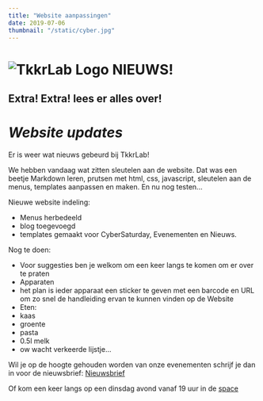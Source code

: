 ```yaml
---
title: "Website aanpassingen"
date: 2019-07-06
thumbnail: "/static/cyber.jpg"
---
```


# ![TkkrLab Logo](/static/TkkrLabLogo.svg) NIEUWS!

## Extra! Extra! lees er alles over!

# _Website updates_

Er is weer wat nieuws gebeurd bij TkkrLab!

We hebben vandaag wat zitten sleutelen aan de website. Dat was een beetje Markdown leren, prutsen met html, css, javascript, sleutelen aan de menus, templates aanpassen en maken. En nu nog testen...

Nieuwe website indeling:
* Menus herbedeeld
* blog toegevoegd
* templates gemaakt voor CyberSaturday, Evenementen en Nieuws.

Nog te doen:
* Voor suggesties ben je welkom om een keer langs te komen om er over te praten
* Apparaten
 * het plan is ieder apparaat een sticker te geven met een barcode en URL om zo snel de handleiding ervan te kunnen vinden op de Website
* Eten:
 * kaas
 * groente
 * pasta
 * 0.5l melk
 * ow wacht verkeerde lijstje...




Wil je op de hoogte gehouden worden van onze evenementen schrijf je dan in voor de nieuwsbrief: [Nieuwsbrief](https://us5.list-manage.com/subscribe?u=1b388ae9c2f102d5dfe256664&id=6e66555d39)

Of kom een keer langs op een dinsdag avond vanaf 19 uur in de [space](https://tkkrlab.nl/space/)
